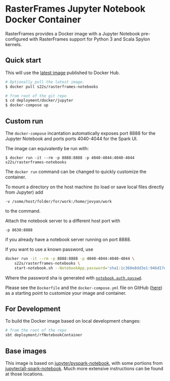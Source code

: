 # RasterFrames Jupyter Notebook Docker Container

RasterFrames provides a Docker image with a Jupyter Notebook pre-configured with RasterFrames support for Python 3 and Scala Spylon kernels.

## Quick start

This will use the [latest image](https://hub.docker.com/r/s22s/rasterframes-notebooks/) published to Docker Hub. 

```bash
# Optionally pull the latest image.
$ docker pull s22s/rasterframes-notebooks

# from root of the git repo
$ cd deployment/docker/jupyter
$ docker-compose up
```

## Custom run

The `docker-compose` incantation automatically exposes port 8888 for the Jupyter Notebook and ports ports 4040-4044 for the Spark UI.

The image can equivalently be run with: 

    $ docker run -it --rm -p 8888:8888 -p 4040-4044:4040-4044 s22s/rasterframes-notebooks

The `docker run` command can be changed to quickly customize the container.

To mount a directory on the host machine (to load or save local files directly from Jupyter) add
 
    -v /some/host/folder/for/work:/home/jovyan/work
    
to the command.    

Attach the notebook server to a different host port with 
 
    -p 8630:8888
    
if you already have a notebook server running on port 8888.

If you want to use a known password, use

```bash
docker run -it --rm -p 8888:8888 -p 4040-4044:4040-4044 \
    s22s/rasterframes-notebooks \
    start-notebook.sh --NotebookApp.password='sha1:1c360e8dd3e1:946d17ef9e6b8cbb28c7bb0152329786918cc424'
```
    
Where the password sha is generated with [`notebook.auth.passwd`](https://jupyter-notebook.readthedocs.io/en/stable/public_server.html#preparing-a-hashed-password).

Please see the `Dockerfile` and the `docker-compose.yml` file on GitHub ([here](https://github.com/locationtech/rasterframes/tree/develop/deployment/docker/jupyter)) as a starting point to customize your image and container. 


## For Development

To build the Docker image based on local development changes:

```bash
# from the root of the repo
sbt deployment/rfNotebookContainer
```

## Base images

This image is based on [jupyter/pyspark-notebook](https://hub.docker.com/r/jupyter/pyspark-notebook), with some 
portions from [jupyter/all-spark-notebook](https://hub.docker.com/r/jupyter/all-spark-notebook). 
Much more extensive instructions can be found at those locations.